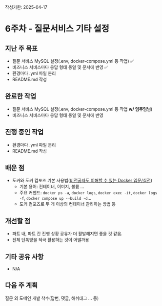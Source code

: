 작성기한: 2025-04-17

# 6주차 - 질문서비스 기타 설정

## 지난 주 목표
* 질문 서비스 MySQL 설정(.env, docker-compose.yml 등 작업) ✅
* 비즈니스 서비스마다 응답 형태 통일 및 문서에 반영 ✅
* 환경마다 .yml 파일 분리
* README.md 작성
 
## 완료한 작업
* 질문 서비스 MySQL 설정(.env, docker-compose.yml 등 작업 **w/ 임주임님**)
* 비즈니스 서비스마다 응답 형태 통일 및 문서에 반영
 
## 진행 중인 작업
* 환경마다 .yml 파일 분리
* README.md 작성
 
## 배운 점
* 도커와 도커 컴포즈 기본 사용법([비전공자도 이해할 수 있는 Docker 입문/실전](https://www.inflearn.com/course/%EB%B9%84%EC%A0%84%EA%B3%B5%EC%9E%90-docker-%EC%9E%85%EB%AC%B8-%EC%8B%A4%EC%A0%84/dashboard))
  * 기본 용어: 컨테이너, 이미지, 볼륨 ...
  * 주요 커맨드: `docker ps -a`, `docker logs`, `docker exec -it`, `docker logs -f`, `docker compose up --build -d`...
  * 도커 컴포즈로 두 개 이상의 컨테이너 관리하는 방법 등
 
## 개선할 점
* 파트 내, 파트 간 진행 상황 공유가 더 활발해지면 좋을 것 같음.
* 전체 단톡방을 적극 활용하는 것이 어떨까용
 
## 기타 공유 사항
* N/A
 
## 다음 주 계획
질문 외 도메인 개발 착수(답변, 댓글, 해쉬태그 ... 등)
